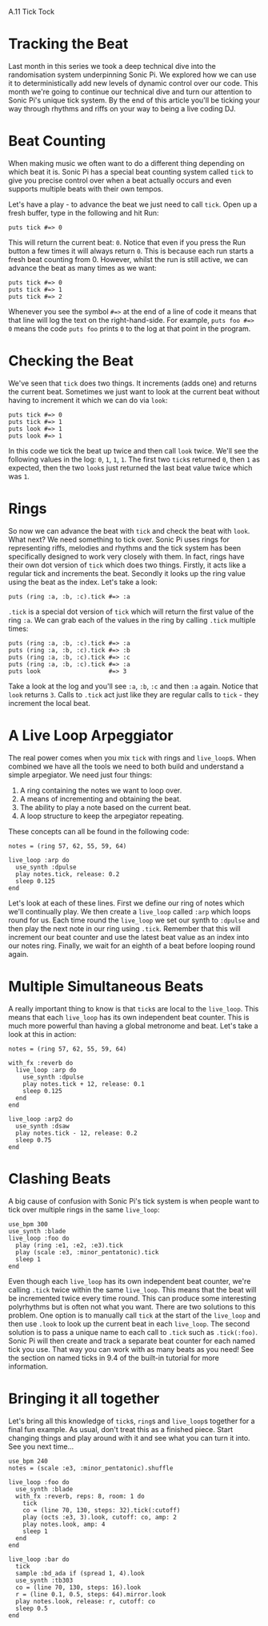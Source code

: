 A.11 Tick Tock

# Tracking the Beat

Last month in this series we took a deep technical dive into the
randomisation system underpinning Sonic Pi. We explored how we can use
it to deterministically add new levels of dynamic control over our
code. This month we're going to continue our technical dive and turn our
attention to Sonic Pi's unique tick system. By the end of this article
you'll be ticking your way through rhythms and riffs on your way to
being a live coding DJ.

# Beat Counting

When making music we often want to do a different thing depending on
which beat it is. Sonic Pi has a special beat counting system called
`tick` to give you precise control over when a beat actually occurs and
even supports multiple beats with their own tempos. 

Let's have a play - to advance the beat we just need to call
`tick`. Open up a fresh buffer, type in the following and hit Run:

```
puts tick #=> 0
```

This will return the current beat: `0`. Notice that even if you press
the Run button a few times it will always return `0`. This is because
each run starts a fresh beat counting from 0.  However, whilst the run
is still active, we can advance the beat as many times as we want:

```
puts tick #=> 0
puts tick #=> 1
puts tick #=> 2
```

Whenever you see the symbol `#=>` at the end of a line of
code it means that that line will log the text on the
right-hand-side. For example, `puts foo #=> 0` means the code `puts foo`
prints `0` to the log at that point in the program.

# Checking the Beat

We've seen that `tick` does two things. It increments (adds one)
and returns the current beat. Sometimes we just want to look at the
current beat without having to increment it which we can do via `look`:

```
puts tick #=> 0
puts tick #=> 1
puts look #=> 1
puts look #=> 1
``` 

In this code we tick the beat up twice and then call `look` twice. We'll
see the following values in the log: `0`, `1`, `1`, `1`. The first two
`tick`s returned `0`, then `1` as expected, then the two `look`s just
returned the last beat value twice which was `1`. 


# Rings

So now we can advance the beat with `tick` and check the beat with
`look`. What next? We need something to tick over. Sonic Pi uses rings
for representing riffs, melodies and rhythms and the tick system has
been specifically designed to work very closely with them. In fact,
rings have their own dot version of `tick` which does two things. Firstly,
it acts like a regular tick and increments the beat. Secondly it looks
up the ring value using the beat as the index. Let's take a look:

```
puts (ring :a, :b, :c).tick #=> :a
```

`.tick` is a special dot version of `tick` which will return the first
value of the ring `:a`. We can grab each of the values in the ring by
calling `.tick` multiple times:

```
puts (ring :a, :b, :c).tick #=> :a
puts (ring :a, :b, :c).tick #=> :b
puts (ring :a, :b, :c).tick #=> :c
puts (ring :a, :b, :c).tick #=> :a
puts look                   #=> 3
```

Take a look at the log and you'll see `:a`, `:b`, `:c` and then `:a`
again. Notice that `look` returns `3`. Calls to `.tick` act just like
they are regular calls to `tick` - they increment the local beat.


# A Live Loop Arpeggiator 

The real power comes when you mix `tick` with rings and
`live_loop`s. When combined we have all the tools we need to both build
and understand a simple arpegiator. We need just four things:

1. A ring containing the notes we want to loop over.
2. A means of incrementing and obtaining the beat. 
3. The ability to play a note based on the current beat.
4. A loop structure to keep the arpegiator repeating.

These concepts can all be found in the following code:

```
notes = (ring 57, 62, 55, 59, 64)

live_loop :arp do
  use_synth :dpulse
  play notes.tick, release: 0.2
  sleep 0.125
end
```

Let's look at each of these lines. First we define our ring of notes
which we'll continually play. We then create a `live_loop` called `:arp`
which loops round for us. Each time round the `live_loop` we set our
synth to `:dpulse` and then play the next note in our ring using
`.tick`. Remember that this will increment our beat counter and use the
latest beat value as an index into our notes ring. Finally, we wait for
an eighth of a beat before looping round again.

# Multiple Simultaneous Beats

A really important thing to know is that `tick`s are local to the
`live_loop`. This means that each `live_loop` has its own independent
beat counter. This is much more powerful than having a global metronome
and beat. Let's take a look at this in action:

```
notes = (ring 57, 62, 55, 59, 64)

with_fx :reverb do
  live_loop :arp do
    use_synth :dpulse
    play notes.tick + 12, release: 0.1
    sleep 0.125
  end
end

live_loop :arp2 do
  use_synth :dsaw
  play notes.tick - 12, release: 0.2
  sleep 0.75
end
```

# Clashing Beats

A big cause of confusion with Sonic Pi's tick system is when people want
to tick over multiple rings in the same `live_loop`:

```
use_bpm 300
use_synth :blade
live_loop :foo do
  play (ring :e1, :e2, :e3).tick
  play (scale :e3, :minor_pentatonic).tick
  sleep 1
end
```

Even though each `live_loop` has its own independent beat counter, we're
calling `.tick` twice within the same `live_loop`. This means that the
beat will be incremented twice every time round. This can produce some
interesting polyrhythms but is often not what you want. There are two
solutions to this problem. One option is to manually call `tick` at the
start of the `live_loop` and then use `.look` to look up the current
beat in each `live_loop`. The second solution is to pass a unique name
to each call to `.tick` such as `.tick(:foo)`. Sonic Pi will then create
and track a separate beat counter for each named tick you use. That way
you can work with as many beats as you need! See the section on named
ticks in 9.4 of the built-in tutorial for more information.

# Bringing it all together

Let's bring all this knowledge of `tick`s, `ring`s and `live_loop`s
together for a final fun example. As usual, don't treat this as a
finished piece. Start changing things and play around with it and see
what you can turn it into. See you next time...

```
use_bpm 240
notes = (scale :e3, :minor_pentatonic).shuffle

live_loop :foo do
  use_synth :blade
  with_fx :reverb, reps: 8, room: 1 do
    tick
    co = (line 70, 130, steps: 32).tick(:cutoff)
    play (octs :e3, 3).look, cutoff: co, amp: 2
    play notes.look, amp: 4
    sleep 1
  end
end

live_loop :bar do
  tick
  sample :bd_ada if (spread 1, 4).look
  use_synth :tb303
  co = (line 70, 130, steps: 16).look
  r = (line 0.1, 0.5, steps: 64).mirror.look
  play notes.look, release: r, cutoff: co
  sleep 0.5
end
```

